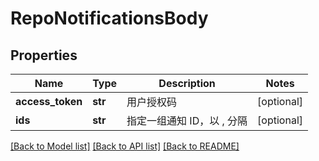 # RepoNotificationsBody

## Properties
Name | Type | Description | Notes
------------ | ------------- | ------------- | -------------
**access_token** | **str** | 用户授权码 | [optional] 
**ids** | **str** | 指定一组通知 ID，以 , 分隔 | [optional] 

[[Back to Model list]](../README.md#documentation-for-models) [[Back to API list]](../README.md#documentation-for-api-endpoints) [[Back to README]](../README.md)

